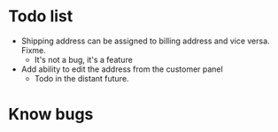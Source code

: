 # Todo list #

* Shipping address can be assigned to billing address and vice versa. Fixme.
    * It's not a bug, it's a feature
* Add ability to edit the address from the customer panel
    * Todo in the distant future.

# Know bugs #




